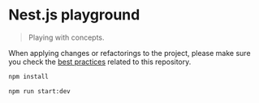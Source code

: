 # Nest.js playground
> Playing with concepts.

When applying changes or refactorings to the project, please make sure you check the [best practices](./best-practices.md)
related to this repository.

```bash
npm install
```

```bash
npm run start:dev
```
